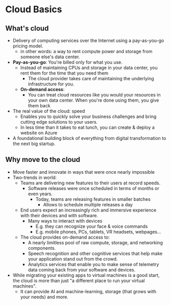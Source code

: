 # Cloud Basics

## What's cloud

- Delivery of computing services over the Internet using a pay-as-you-go pricing model.
  - in other words: a way to rent compute power and storage from someone else's data center.
- **Pay-as-you-go**: You're billed only for what you use.
  - Instead of maintaining CPUs and storage in your data center, you rent them for the time that you need them
    - The cloud provider takes care of maintaining the underlying infrastructure for you.
  - **On-demand access**:
    - You can treat cloud resources like you would your resources in your own data center. When you're done using them, you give them back
- The real value of the cloud: speed
  - Enables you to quickly solve your business challenges and bring cutting edge solutions to your users.
  - In less time than it takes to eat lunch, you can create & deploy a website on Azure
- A foundational building block of everything from digital transformation to the next big startup.

## Why move to the cloud

- Move faster and innovate in ways that were once nearly impossible
- Two-trends in world:
  - Teams are delivering new features to their users at record speeds.
    - Software releases were once scheduled in terms of months or even years.
      - Today, teams are releasing features in smaller batches
        - Allows to schedule multiple releases a day
  - End users expect an increasingly rich and immersive experience with their devices and with software.
    - Many ways to interact with devices
      - E.g. they can recognize your face & voice commands
      - E.g. mobile phones, PCs, tablets, VR headsets, webpages...
  - The cloud provides on-demand access to:
    - A nearly limitless pool of raw compute, storage, and networking components.
    - Speech recognition and other cognitive services that help make your application stand out from the crowd.
    - Analytics services that enable you to make sense of telemetry data coming back from your software and devices.
- While migrating your existing apps to virtual machines is a good start, the cloud is more than just "a different place to run your virtual machines".
  - It can provide AI and machine-learning, storage (that grows with your needs) and more.
